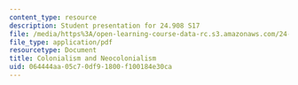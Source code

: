```yaml
---
content_type: resource
description: Student presentation for 24.908 S17
file: /media/https%3A/open-learning-course-data-rc.s3.amazonaws.com/24-908-creole-language-and-caribbean-identities-spring-2017/064444aa05c70df91800f100184e30ca_MIT24_908s17_Colonialism.pdf
file_type: application/pdf
resourcetype: Document
title: Colonialism and Neocolonialism
uid: 064444aa-05c7-0df9-1800-f100184e30ca
---
```

